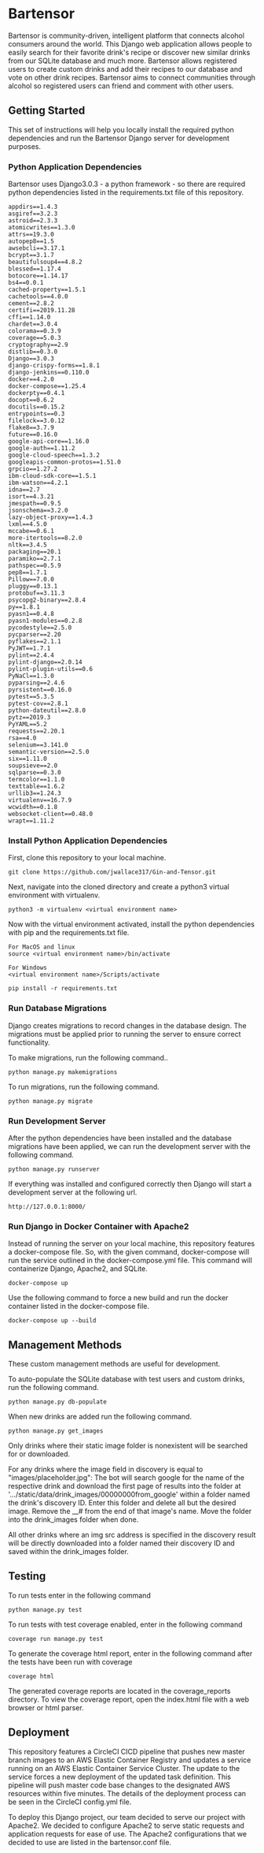 # Bartensor

Bartensor is community-driven, intelligent platform that connects alcohol consumers around the world. This Django web application allows people to easily search for their favorite drink's recipe or discover new similar drinks from our SQLite database and much more. Bartensor allows registered users to create custom drinks and add their recipes to our database and vote on other drink recipes. Bartensor aims to connect communities through alcohol so registered users can friend and comment with other users.

## Getting Started

This set of instructions will help you locally install the required python dependencies and run the Bartensor Django server for development purposes.

### Python Application Dependencies

Bartensor uses Django3.0.3 - a python framework - so there are required python dependencies listed in the requirements.txt file of this repository.

    appdirs==1.4.3
    asgiref==3.2.3
    astroid==2.3.3
    atomicwrites==1.3.0
    attrs==19.3.0
    autopep8==1.5
    awsebcli==3.17.1
    bcrypt==3.1.7
    beautifulsoup4==4.8.2
    blessed==1.17.4
    botocore==1.14.17
    bs4==0.0.1
    cached-property==1.5.1
    cachetools==4.0.0
    cement==2.8.2
    certifi==2019.11.28
    cffi==1.14.0
    chardet==3.0.4
    colorama==0.3.9
    coverage==5.0.3
    cryptography==2.9
    distlib==0.3.0
    Django==3.0.3
    django-crispy-forms==1.8.1
    django-jenkins==0.110.0
    docker==4.2.0
    docker-compose==1.25.4
    dockerpty==0.4.1
    docopt==0.6.2
    docutils==0.15.2
    entrypoints==0.3
    filelock==3.0.12
    flake8==3.7.9
    future==0.16.0
    google-api-core==1.16.0
    google-auth==1.11.2
    google-cloud-speech==1.3.2
    googleapis-common-protos==1.51.0
    grpcio==1.27.2
    ibm-cloud-sdk-core==1.5.1
    ibm-watson==4.2.1
    idna==2.7
    isort==4.3.21
    jmespath==0.9.5
    jsonschema==3.2.0
    lazy-object-proxy==1.4.3
    lxml==4.5.0
    mccabe==0.6.1
    more-itertools==8.2.0
    nltk==3.4.5
    packaging==20.1
    paramiko==2.7.1
    pathspec==0.5.9
    pep8==1.7.1
    Pillow==7.0.0
    pluggy==0.13.1
    protobuf==3.11.3
    psycopg2-binary==2.8.4
    py==1.8.1
    pyasn1==0.4.8
    pyasn1-modules==0.2.8
    pycodestyle==2.5.0
    pycparser==2.20
    pyflakes==2.1.1
    PyJWT==1.7.1
    pylint==2.4.4
    pylint-django==2.0.14
    pylint-plugin-utils==0.6
    PyNaCl==1.3.0
    pyparsing==2.4.6
    pyrsistent==0.16.0
    pytest==5.3.5
    pytest-cov==2.8.1
    python-dateutil==2.8.0
    pytz==2019.3
    PyYAML==5.2
    requests==2.20.1
    rsa==4.0
    selenium==3.141.0
    semantic-version==2.5.0
    six==1.11.0
    soupsieve==2.0
    sqlparse==0.3.0
    termcolor==1.1.0
    texttable==1.6.2
    urllib3==1.24.3
    virtualenv==16.7.9
    wcwidth==0.1.8
    websocket-client==0.48.0
    wrapt==1.11.2

### Install Python Application Dependencies

First, clone this repository to your local machine.

    git clone https://github.com/jwallace317/Gin-and-Tensor.git

Next, navigate into the cloned directory and create a python3 virtual environment with virtualenv.

    python3 -m virtualenv <virtual environment name>

Now with the virtual environment activated, install the python dependencies with pip and the requirements.txt file.

    For MacOS and linux
    source <virtual environment name>/bin/activate
    
    For Windows
    <virtual environment name>/Scripts/activate
    
    pip install -r requirements.txt

### Run Database Migrations

Django creates migrations to record changes in the database design. The migrations must be applied prior to running the server to ensure correct functionality.

To make migrations, run the following command..

    python manage.py makemigrations

To run migrations, run the following command.

    python manage.py migrate

### Run Development Server

After the python dependencies have been installed and the database migrations have been applied, we can run the development server with the following command.

    python manage.py runserver

If everything was installed and configured correctly then Django will start a development server at the following url.

    http://127.0.0.1:8000/

### Run Django in Docker Container with Apache2

Instead of running the server on your local machine, this repository features a docker-compose file. So, with the given command, docker-compose will run the service outlined in the docker-compose.yml file. This command will containerize Django, Apache2, and SQLite.

    docker-compose up

Use the following command to force a new build and run the docker container listed in the docker-compose file.

    docker-compose up --build

## Management Methods

These custom management methods are useful for development.

To auto-populate the SQLite database with test users and custom drinks, run the following command.

    python manage.py db-populate

When new drinks are added run the following command.

    python manage.py get_images

Only drinks where their static image folder is nonexistent will be searched for or downloaded.

For any drinks where the image field in discovery is equal to "images/placeholder.jpg": The bot will search google for the name of the respective drink and download the first page of results into the folder at '.../static/data/drink_images/00000000from_google' within a folder named the drink's discovery ID. Enter this folder and delete all but the desired image. Remove the \_\_# from the end of that image's name. Move the folder into the drink_images folder when done.

All other drinks where an img src address is specified in the discovery result will be directly downloaded into a folder named their discovery ID and saved within the drink_images folder.

## Testing

To run tests enter in the following command

    python manage.py test

To run tests with test coverage enabled, enter in the following command

    coverage run manage.py test

To generate the coverage html report, enter in the following command after the tests have been run with coverage

    coverage html

The generated coverage reports are located in the coverage_reports directory. To view the coverage report, open the index.html file with a web browser or html parser.

## Deployment

This repository features a CircleCI CICD pipeline that pushes new master branch images to an AWS Elastic Container Registry and updates a service running on an AWS Elastic Container Service Cluster. The update to the service forces a new deployment of the updated task definition. This pipeline will push master code base changes to the designated AWS resources within five minutes. The details of the deployment process can be seen in the CircleCI config.yml file.

To deploy this Django project, our team decided to serve our project with Apache2. We decided to configure Apache2 to serve static requests and application requests for ease of use. The Apache2 configurations that we decided to use are listed in the bartensor.conf file.
